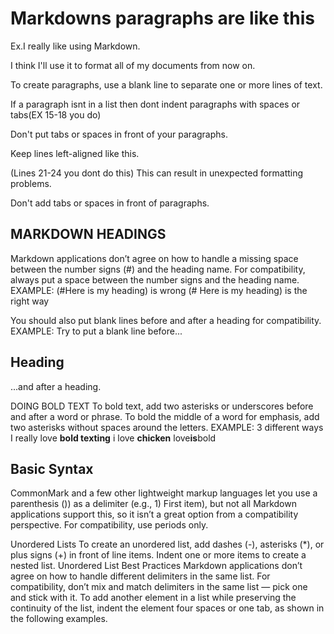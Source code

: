 # Markdowns paragraphs are like this

Ex.I really like using Markdown.

I think I'll use it to format all of my documents from now on.

To create paragraphs, use a blank line to separate one or more lines of text.

If a paragraph isnt in a list then dont indent paragraphs with spaces or tabs(EX 15-18 you do)

Don't put tabs or spaces in front of your paragraphs.

Keep lines left-aligned like this.

(Lines 21-24 you dont do this)
   This can result in unexpected formatting problems.

  Don't add tabs or spaces in front of paragraphs.
  
## MARKDOWN HEADINGS

Markdown applications don’t agree on how to handle a missing space between the number signs (#) and the heading name. For compatibility, always put a space between the number signs and the heading name.
EXAMPLE:
(#Here is my heading) is wrong
(# Here is my heading) is the right way

You should also put blank lines before and after a heading for compatibility.
EXAMPLE:
Try to put a blank line before...

## Heading

...and after a heading.

DOING BOLD TEXT
To bold text, add two asterisks or underscores before and after a word or phrase. To bold the middle of a word for emphasis, add two asterisks without spaces around the letters.
EXAMPLE: 3 different ways
I really love **bold texting**
i love **chicken**
love**is**bold

## Basic Syntax

CommonMark and a few other lightweight markup languages let you use a parenthesis ()) as a delimiter (e.g., 1) First item), but not all Markdown applications support this, so it isn’t a great option from a compatibility perspective. For compatibility, use periods only.

Unordered Lists
To create an unordered list, add dashes (-), asterisks (*), or plus signs (+) in front of line items. Indent one or more items to create a nested list.
Unordered List Best Practices
Markdown applications don’t agree on how to handle different delimiters in the same list. For compatibility, don’t mix and match delimiters in the same list — pick one and stick with it.
To add another element in a list while preserving the continuity of the list, indent the element four spaces or one tab, as shown in the following examples.
